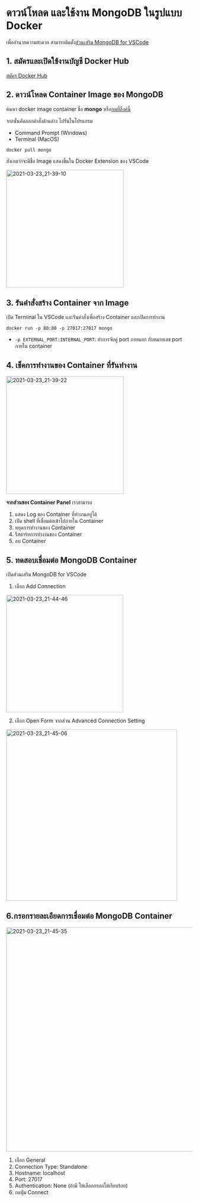 

# ดาวน์โหลด และใช้งาน MongoDB ในรูปแบบ Docker

เพื่ออำนวยความสะดวก สามารถติดตั้ง[ส่วนเสริม MongoDB for VSCode](https://marketplace.visualstudio.com/items?itemName=mongodb.mongodb-vscode)

## 1. สมัครและเปิดใช้งานบัญชี Docker Hub 

[สมัคร Docker Hub](https://hub.docker.com/signup)


## 2. ดาวน์โหลด Container Image ของ MongoDB 

ค้นหา docker image container ชื่อ **mongo** หรือ[กดที่ลิ้งค์นี้](https://hub.docker.com/_/mongo) 

จากนั้นคัดลอกคำสั่งด้านล่าง ไปรันในโปรแกรม

- Command Prompt (Windows)
- Terminal (MacOS)

```
docker pull mongo
```

สังเกตว่าจะมีชื่อ Image แสดงขึ้นใน Docker Extension ของ VSCode 

<img width="317" alt="2021-03-23_21-39-10" src="https://user-images.githubusercontent.com/85179/112164252-4fc3b480-8c20-11eb-8ec7-56b1c15cce01.png">


## 3. รันคำสั่งสร้าง Container จาก Image 

เปิด Terminal ใน VSCode และรันคำสั่งเพื่อสร้าง Container และเปิดการทำงาน

```
docker run -p 80:80 -p 27017:27017 mongo
```

- `-p EXTERNAL_PORT:INTERNAL_PORT`: ทำการจับคู่ port ภายนอก กับหมายเลข port ภายใน container

## 4. เช็คการทำงานของ Container ที่รันทำงาน

<img width="317" alt="2021-03-23_21-39-22" src="https://user-images.githubusercontent.com/85179/112164352-65d17500-8c20-11eb-949e-884d2968d5a1.png">


**จากส่วนของ Container Panel** เราสามารถ

1. แสดง Log ของ Container ที่ทำงานอยู่ได้
2. เปิด shell ที่เชื่อมต่อเข้าไปภายใน Container
3. หยุดการทำงานของ Container
4. รีสตาร์ทการทำงานของ Container
5. ลบ Container

## 5. ทดสอบเชื่อมต่อ MongoDB Container 

เปิดส่วนเสริม MongoDB for VSCode 

1. เลือก Add Connection 

<img width="316" alt="2021-03-23_21-44-46" src="https://user-images.githubusercontent.com/85179/112165487-5ef73200-8c21-11eb-9638-f1ee28ff0e48.png">

2. เลือก Open Form จากส่วน Advanced Connection Setting 

<img width="461" alt="2021-03-23_21-45-06" src="https://user-images.githubusercontent.com/85179/112165916-c1503280-8c21-11eb-9244-b0b9b6e1f77d.png">


## 6.กรอกรายละเอียดการเชื่อมต่อ MongoDB Container

<img width="604" alt="2021-03-23_21-45-35" src="https://user-images.githubusercontent.com/85179/112165931-c44b2300-8c21-11eb-9574-f9e324367416.png">


1. เลือก General
2. Connection Type: Standalone
3. Hostname: localhost
4. Port: 27017
5. Authentication: None (ถ้ามี ให้เลือกกรอกให้เรียบร้อย)
6. กดปุ่ม Connect


